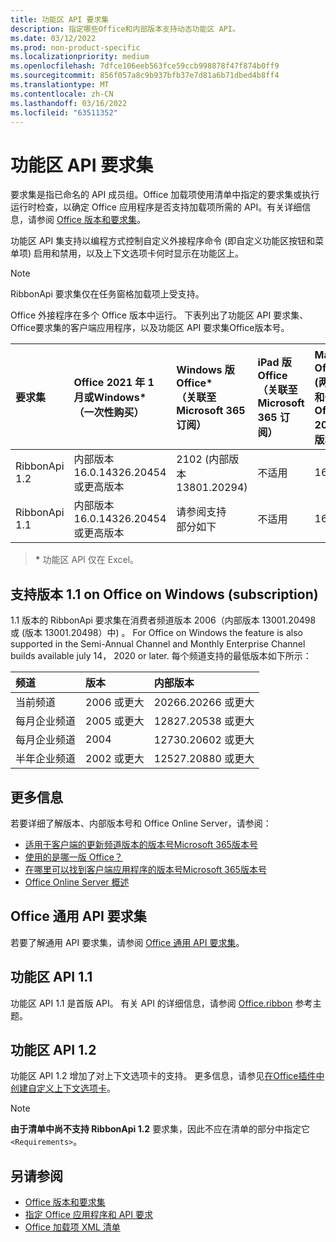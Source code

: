```yaml
---
title: 功能区 API 要求集
description: 指定哪些Office和内部版本支持动态功能区 API。
ms.date: 03/12/2022
ms.prod: non-product-specific
ms.localizationpriority: medium
ms.openlocfilehash: 7dfce106eeb563fce59ccb998878f47f874b0ff9
ms.sourcegitcommit: 856f057a8c9b937bfb37e7d81a6b71dbed4b8ff4
ms.translationtype: MT
ms.contentlocale: zh-CN
ms.lasthandoff: 03/16/2022
ms.locfileid: "63511352"
---
```

# <a name="ribbon-api-requirement-sets"></a>功能区 API 要求集

要求集是指已命名的 API 成员组。Office 加载项使用清单中指定的要求集或执行运行时检查，以确定 Office 应用程序是否支持加载项所需的 API。有关详细信息，请参阅 [Office 版本和要求集](../../develop/office-versions-and-requirement-sets.md)。

功能区 API 集支持以编程方式控制自定义外接程序命令 (即自定义功能区按钮和菜单项) 启用和禁用，以及上下文选项卡何时显示在功能区上。

> [!NOTE]
> RibbonApi 要求集仅在任务窗格加载项上受支持。

Office 外接程序在多个 Office 版本中运行。 下表列出了功能区 API 要求集、Office要求集的客户端应用程序，以及功能区 API 要求集Office版本号。

|  要求集  | Office 2021 年 1 月或Windows\*<br>（一次性购买） | Windows 版 Office\*<br>（关联至 Microsoft 365 订阅） |  iPad 版 Office<br>（关联至 Microsoft 365 订阅）  |  Mac 版 Office\*<br> (两个订阅<br> 和一次购买 Office Mac 2019 及更高版本)    | Office 网页版\*  |  Office Online Server  |
|:-----|:-----|:-----|:-----|:-----|:-----|:-----|
| RibbonApi 1.2  | 内部版本 16.0.14326.20454 或更高版本 | 2102 (内部版本 13801.20294)  | 不适用 | 16.53.806.0 | 2021 年 5 月 | 不适用|
| RibbonApi 1.1  | 内部版本 16.0.14326.20454 或更高版本 | 请参阅支持<br>部分如下 | 不适用 | 16.38 | 2020 年 11 月 | 不适用|

> **&#42;** 功能区 API 仅在 Excel。

## <a name="support-for-version-11-on-office-on-windows-subscription"></a>支持版本 1.1 on Office on Windows (subscription) 

1.1 版本的 RibbonApi 要求集在消费者频道版本 2006（内部版本 13001.20498 或 (版本 13001.20498）中) 。 For Office on Windows the feature is also supported in the Semi-Annual Channel and Monthly Enterprise Channel builds available july 14， 2020 or later. 每个频道支持的最低版本如下所示：  

|频道 | 版本 | 内部版本|
|:-----|:-----|:-----|
|当前频道 | 2006 或更大 | 20266.20266 或更大|
|每月企业频道 | 2005 或更大 | 12827.20538 或更大|
|每月企业频道 | 2004 | 12730.20602 或更大|
|半年企业频道 | 2002 或更大 | 12527.20880 或更大|

## <a name="more-information"></a>更多信息

若要详细了解版本、内部版本号和 Office Online Server，请参阅：

- [适用于客户端的更新频道版本的版本号Microsoft 365版本号](/officeupdates/update-history-microsoft365-apps-by-date)
- [使用的是哪一版 Office？](https://support.microsoft.com/office/932788b8-a3ce-44bf-bb09-e334518b8b19)
- [在哪里可以找到客户端应用程序的版本号Microsoft 365版本号](/officeupdates/update-history-microsoft365-apps-by-date)
- [Office Online Server 概述](/officeonlineserver/office-online-server-overview)

## <a name="office-common-api-requirement-sets"></a>Office 通用 API 要求集

若要了解通用 API 要求集，请参阅 [Office 通用 API 要求集](office-add-in-requirement-sets.md)。

## <a name="ribbon-api-11"></a>功能区 API 1.1

功能区 API 1.1 是首版 API。 有关 API 的详细信息，请参阅 [Office.ribbon](/javascript/api/office/office.ribbon) 参考主题。

## <a name="ribbon-api-12"></a>功能区 API 1.2

功能区 API 1.2 增加了对上下文选项卡的支持。 更多信息，请参见[在Office插件中创建自定义上下文选项卡](../../design/contextual-tabs.md)。

> [!NOTE]
> **由于清单中尚不支持 RibbonApi 1.2** 要求集，因此不应在清单的部分中指定它`<Requirements>`。

## <a name="see-also"></a>另请参阅

- [Office 版本和要求集](../../develop/office-versions-and-requirement-sets.md)
- [指定 Office 应用程序和 API 要求](../../develop/specify-office-hosts-and-api-requirements.md)
- [Office 加载项 XML 清单](../../develop/add-in-manifests.md)
